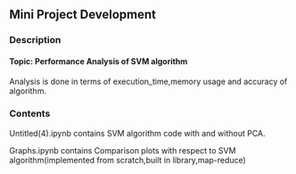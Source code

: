 <h2>Mini Project Development</h3>

<h3>Description</h3>

<h4>Topic: Performance Analysis of SVM algorithm</h4>
Analysis is done in terms of execution_time,memory usage and accuracy of algorithm.

<h3>Contents</h3>
<p>Untitled(4).ipynb contains SVM algorithm code with and without PCA.</p>
<p>Graphs.ipynb contains Comparison plots with respect to SVM algorithm(implemented from scratch,built in library,map-reduce)
 
